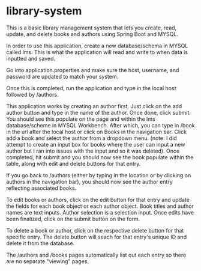 # library-system

This is a basic library management system that lets you create, read, update, and delete books and authors using Spring Boot and MYSQL.

In order to use this application, create a new database/schema in MYSQL called lms. This is what the application will read and write to when data is inputted and saved.

Go into application.properties and make sure the host, username, and password are updated to match your system.

Once this is completed, run the application and type in the local host followed by /authors.

This application works by creating an author first. Just click on the add author button and type in the name of the author. Once done, click submit. You should see this populate on the page and within the lms database/scheme in MYSQL Workbench.
After which, you can type in /book in the url after the local host or click on Books in the navigation bar.
Click add a book and select the author from a dropdown menu. (note: I did attempt to create an input box for books where the user can input a new author but I ran into issues with the input and so it was deleted).
Once completed, hit submit and you should now see the book populate within the table, along with edit and delete buttons for that entry.

If you go back to /authors (either by typing in the location or by clicking on authors in the navigation bar), you should now see the author entry reflecting associated books.

To edit books or authors, click on the edit button for that entry and update the fields for each book object or each author object. Book titles and author names are text inputs. Author selection is a selection input.
Once edits have been finalized, click on the submit button on the form.

To delete a book or author, click on the respective delete button for that specific entry. The delete button will seach for that entry's unique ID and delete it from the database.

The /authors and /books pages automatically list out each entry so there are no separate "viewing" pages.




